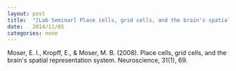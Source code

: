 ```yaml
---
layout: post
title:  "[Lab Seminar] Place cells, grid cells, and the brain's spatial representation system"
date:   2014/11/05
categories: none
---
```






Moser, E. I., Kropff, E., & Moser, M. B. (2008). Place cells, grid cells, and the brain's spatial representation system. Neuroscience, 31(1), 69.









 

